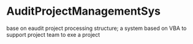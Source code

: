 # AuditProjectManagementSys
base on eaudit project processing structure; a system based on VBA to support project team to exe a project
